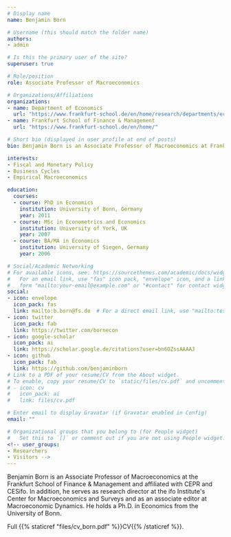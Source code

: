 ```yaml
---
# Display name
name: Benjamin Born

# Username (this should match the folder name)
authors:
- admin

# Is this the primary user of the site?
superuser: true

# Role/position
role: Associate Professor of Macroeconomics

# Organizations/Affiliations
organizations:
- name: Department of Economics
  url: "https://www.frankfurt-school.de/en/home/research/departments/economics"
- name: Frankfurt School of Finance & Management
  url: "https://www.frankfurt-school.de/en/home/"

# Short bio (displayed in user profile at end of posts)
bio: Benjamin Born is an Associate Professor of Macroeconomics at Frankfurt School of Finance & Management.

interests:
- Fiscal and Monetary Policy
- Business Cycles
- Empirical Macroeconomics

education:
  courses:
  - course: PhD in Economics
    institution: University of Bonn, Germany
    year: 2011
  - course: MSc in Econometrics and Economics
    institution: University of York, UK
    year: 2007
  - course: BA/MA in Economics
    institution: University of Siegen, Germany
    year: 2006

# Social/Academic Networking
# For available icons, see: https://sourcethemes.com/academic/docs/widgets/#icons
#   For an email link, use "fas" icon pack, "envelope" icon, and a link in the
#   form "mailto:your-email@example.com" or "#contact" for contact widget.
social:
- icon: envelope
  icon_pack: fas
  link: mailto:b.born@fs.de  # For a direct email link, use "mailto:test@example.org".
- icon: twitter
  icon_pack: fab
  link: https://twitter.com/bornecon
- icon: google-scholar
  icon_pack: ai
  link: https://scholar.google.de/citations?user=bn6OZssAAAAJ
- icon: github
  icon_pack: fab
  link: https://github.com/benjaminborn
# Link to a PDF of your resume/CV from the About widget.
# To enable, copy your resume/CV to `static/files/cv.pdf` and uncomment the lines below.  
# - icon: cv
#   icon_pack: ai
#   link: files/cv.pdf

# Enter email to display Gravatar (if Gravatar enabled in Config)
email: ""

# Organizational groups that you belong to (for People widget)
#   Set this to `[]` or comment out if you are not using People widget.  
<!-- user_groups:
- Researchers
- Visitors -->
---
```


Benjamin Born is an Associate Professor of Macroeconomics at the Frankfurt School of Finance & Management and affiliated with CEPR and CESifo. In addition, he serves as research director at the ifo Institute's Center for Macroeconomics and Surveys and as an associate editor at Macroeconomic Dynamics. He holds a Ph.D. in Economics from the University of Bonn.

Full {{% staticref "files/cv_born.pdf" %}}CV{{% /staticref %}}.
